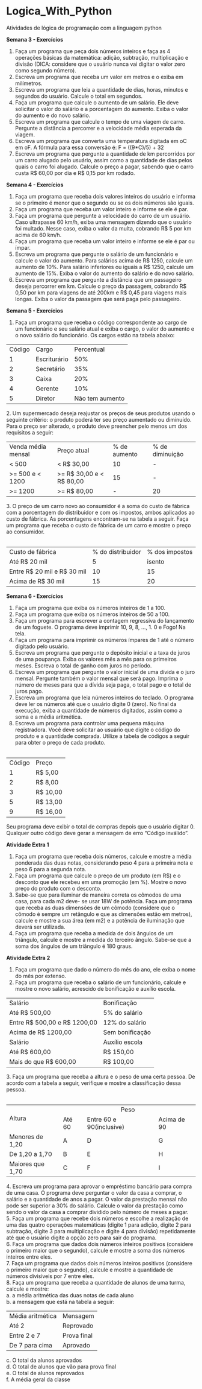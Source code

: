 # Logica_With_Python
Atividades de lógica de programação com a linguagem python

<strong>Semana 3 - Exercícios</strong>

1. Faça um programa que peça dois números inteiros e faça as 4 operações básicas da
matemática: adição, subtração, multiplicação e divisão (DICA: considere que o usuário nunca
vai digitar o valor zero como segundo número).
2. Escreva um programa que receba um valor em metros e o exiba em milímetros.
3. Escreva um programa que leia a quantidade de dias, horas, minutos e segundos do usuário.
Calcule o total em segundos.
4. Faça um programa que calcule o aumento de um salário. Ele deve solicitar o valor do salário
e a porcentagem do aumento. Exiba o valor do aumento e do novo salário.
5. Escreva um programa que calcule o tempo de uma viagem de carro. Pergunte a distância a
percorrer e a velocidade média esperada da viagem.
6. Escreva um programa que converta uma temperatura digitada em oC em oF. A fórmula para
essa conversão é: F = ((9*C)/5) + 32
7. Escreva um programa que pergunte a quantidade de km percorridos por um carro alugado
pelo usuário, assim como a quantidade de dias pelos quais o carro foi alugado. Calcule o
preço a pagar, sabendo que o carro custa R$ 60,00 por dia e R$ 0,15 por km rodado.

<strong>Semana 4 - Exercícios</strong>

1. Faça um programa que receba dois valores inteiros do usuário e informa se o primeiro é
menor que o segundo ou se os dois números são iguais.
2. Faça um programa que receba um valor inteiro e informe se ele é par.
3. Faça um programa que pergunte a velocidade do carro de um usuário. Caso ultrapasse 60
km/h, exiba uma mensagem dizendo que o usuário foi multado. Nesse caso, exiba o valor da
multa, cobrando R$ 5 por km acima de 60 km/h.
4. Faça um programa que receba um valor inteiro e informe se ele é par ou ímpar.
5. Escreva um programa que pergunte o salário de um funcionário e calcule o valor do
aumento. Para salários acima de R$ 1250, calcule um aumento de 10%. Para salário
inferiores ou iguais a R$ 1250, calcule um aumento de 15%. Exiba o valor do aumento do
salário e do novo salário.
6. Escreva um programa que pergunte a distância que um passageiro deseja percorrer em km.
Calcule o preço da passagem, cobrando R$ 0,50 por km para viagens de até 200km e R$ 0,45
para viagens mais longas. Exiba o valor da passagem que será paga pelo passageiro.

<strong>Semana 5 - Exercícios</strong>

1. Faça um programa que receba o código correspondente ao cargo de um funcionário e seu
salário atual e exiba o cargo, o valor do aumento e o novo salário do funcionário. Os cargos
estão na tabela abaixo:
<table>
  <tr>
    <td>Código</td> 
    <td>Cargo</td> 
    <td>Percentual</td>
  </tr>
  <tr>
    <td>1</td> 
    <td>Escriturário</td> 
    <td>50%</td>
  </tr>
  <tr>
    <td>2</td> 
    <td>Secretário</td> 
    <td>35%</td>
  </tr>
  <tr>
    <td>3</td>
    <td>Caixa</td>
    <td>20%</td>
  </tr>
  <tr>
    <td>4</td>
    <td>Gerente</td>
    <td>10%</td>
  </tr>
  <tr>
    <td>5</td>
    <td>Diretor</td>
    <td>Não tem aumento</td>
  </tr>
</table>
2. Um supermercado deseja reajustar os preços de seus produtos usando o seguinte critério: o
produto poderá ter seu preço aumentado ou diminuído. Para o preço ser alterado, o
produto deve preencher pelo menos um dos requisitos a seguir:
<table>
  <tr>
    <td>Venda média mensal</td> 
    <td>Preço atual</td> 
    <td>% de aumento</td> 
    <td>% de diminuição</td>
  </tr>
  <tr>
    <td>< 500</td>
    <td>< R$ 30,00</td> 
    <td>10</td> 
    <td>-</td>
  </tr>
  <tr>
    <td>>= 500 e < 1200</td> 
    <td>>= R$ 30,00 e < R$ 80,00</td>
    <td>15</td> 
    <td>-</td>
  </tr>
  <tr>
    <td>>= 1200</td>
    <td>>= R$ 80,00</td>
    <td>-</td> 
    <td>20</td>
  </tr>
<table>
3. O preço de um carro novo ao consumidor é a soma do custo de fábrica com a porcentagem
do distribuidor e com os impostos, ambos aplicados ao custo de fábrica. As porcentagens
encontram-se na tabela a seguir. Faça um programa que receba o custo de fábrica de um
carro e mostre o preço ao consumidor.
<table>
  <tr><td>Custo de fábrica</td> <td>% do distribuidor</td> <td>% dos impostos</td></tr>
  <tr><td>Até R$ 20 mil</td> <td>5</td> <td>isento</td></tr>
  <tr><td>Entre R$ 20 mil e R$ 30 mil</td> <td>10</td> <td>15</td></tr>
  <tr><td>Acima de R$ 30 mil</td> <td>15</td> <td>20</td></tr>
<table>

  <strong>Semana 6 - Exercícios</strong>
  
1. Faça um programa que exiba os números inteiros de 1 a 100.
2. Faça um programa que exiba os números inteiros de 50 a 100.
3. Faça um programa para escrever a contagem regressiva do lançamento de um foguete. O
programa deve imprimir 10, 9, 8, ..., 1. 0 e Fogo! Na tela.
4. Faça um programa para imprimir os números ímpares de 1 até o número digitado pelo
usuário.
5. Escreva um programa que pergunte o depósito inicial e a taxa de juros de uma poupança.
Exiba os valores mês a mês para os primeiros meses. Escreva o total de ganho com juros no
período.
6. Escreva um programa que pergunte o valor inicial de uma dívida e o juro mensal. Pergunte
também o valor mensal que será pago. Imprima o número de meses para que a dívida seja
paga, o total pago e o total de juros pago.
7. Escreva um programa que leia números inteiros do teclado. O programa deve ler os
números até que o usuário digite 0 (zero). No final da execução, exiba a quantidade de
números digitados, assim como a soma e a média aritmética.
8. Escreva um programa para controlar uma pequena máquina registradora. Você deve
solicitar ao usuário que digite o código do produto e a quantidade comprada. Utilize a tabela
de códigos a seguir para obter o preço de cada produto.
<table>
  <tr><td>Código</td> <td>Preço</td></tr>
  <tr><td>1</td> <td>R$ 5,00</td></tr>
  <tr><td>2</td> <td>R$ 8,00</td></tr>
  <tr><td>3</td> <td>R$ 10,00</td></tr>
  <tr><td>5</td> <td>R$ 13,00</td></tr>
  <tr><td>9</td> <td>R$ 16,00</td></tr>
</table>
Seu programa deve exibir o total de compras depois que o usuário digitar 0. Qualquer outro código
deve gerar a mensagem de erro “Código inválido”.
  
  <strong>Atividade Extra 1</strong>
1. Faça um programa que receba dois números, calcule e mostre a média ponderada das duas
notas, considerando peso 4 para a primeira nota e peso 6 para a segunda nota.
2. Faça um programa que calcule o preço de um produto (em R$) e o desconto que ele recebeu
em uma promoção (em %). Mostre o novo preço do produto com o desconto.
3. Sabe-se que para iluminar de maneira correta os cômodos de uma casa, para cada m2 deve-
se usar 18W de potência. Faça um programa que receba as duas dimensões de um cômodo
(considere que o cômodo é sempre um retângulo e que as dimensões estão em metros),
calcule e mostre a sua área (em m2) e a potência de iluminação que deverá ser utilizada.
4. Faça um programa que receba a medida de dois ângulos de um triângulo, calcule e mostre a
medida do terceiro ângulo. Sabe-se que a soma dos ângulos de um triângulo é 180 graus.
  
  <strong>Atividade Extra 2</strong>
  
1. Faça um programa que dado o número do mês do ano, ele exiba o nome do mês por extenso.
2. Faça um programa que receba o salário de um funcionário, calcule e mostre o novo salário,
acrescido de bonificação e auxílio escola.
<table>
  <tr><td>Salário</td> <td>Bonificação</td></tr>
  <tr><td>Até R$ 500,00</td> <td>5% do salário</td></tr>
  <tr><td>Entre R$ 500,00 e R$ 1200,00</td> <td>12% do salário</td></tr>
  <tr><td>Acima de R$ 1200,00</td> <td>Sem bonificação</td></tr>
  <tr><td>Salário</td> <td>Auxílio escola</td></tr>
  <tr><td>Até R$ 600,00</td> <td>R$ 150,00</td></tr>
  <tr><td>Mais do que R$ 600,00</td> <td>R$ 100,00</td></tr>
<table>
3. Faça um programa que receba a altura e o peso de uma certa pessoa. De acordo com a tabela
a seguir, verifique e mostre a classificação dessa pessoa.
<table>  
  <tr><td rowspan="2">Altura</td> <td colspan="3" align="center">Peso</td></tr>
  <tr><td>Até 60</td> <td>Entre 60 e 90(inclusive)</td><td>Acima de 90</td></tr>
  <tr><td>Menores de 1,20</td><td>A</td><td>D</td><td>G</td></tr>
  <tr><td>De 1,20 a 1,70</td><td>B</td><td>E</td><td>H</td></tr>
  <tr><td>Maiores que 1,70</td><td>C</td><td>F</td><td>I</td></tr>
</table>
4. Escreva um programa para aprovar o empréstimo bancário para compra de uma casa. O
programa deve perguntar o valor da casa a comprar, o salário e a quantidade de anos a pagar.
O valor da prestação mensal não pode ser superior a 30% do salário. Calcule o valor da
prestação como sendo o valor da casa a comprar dividido pelo número de meses a pagar.<br>
5. Faça um programa que recebe dois números e escolhe a realização de uma das quatro
operações matemáticas (digite 1 para adição, digite 2 para subtração, digite 3 para
multiplicação e digite 4 para divisão) repetidamente até que o usuário digite a opção zero para
sair do programa.<br>
6. Faça um programa que dados dois números inteiros positivos (considere o primeiro maior
que o segundo), calcule e mostre a soma dos números inteiros entre eles.<br>
7. Faça um programa que dados dois números inteiros positivos (considere o primeiro maior
que o segundo), calcule e mostre a quantidade de números divisíveis por 7 entre eles.<br>
8. Faça um programa que receba a quantidade de alunos de uma turma, calcule e mostre:<br>
a. a média aritmética das duas notas de cada aluno<br>
b. a mensagem que está na tabela a seguir:<br>
<table>
 <tr><td>Média aritmética</td> <td>Mensagem</td></tr>
<tr><td>Até 2</td> <td>Reprovado</td></tr>
<tr><td>Entre 2 e 7</td> <td>Prova final</td></tr>
<tr><td>De 7 para cima</td> <td>Aprovado</td></tr>
</table>

c. O total da alunos aprovados<br>
d. O total de alunos que vão para prova final<br>
e. O total de alunos reprovados<br>
f. A média geral da classe<br>
